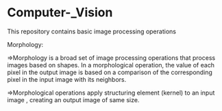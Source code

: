 # Computer-_Vision
This repository contains basic image processing operations

Morphology:

=>Morphology is a broad set of image processing operations that process images based on shapes. In a morphological operation, the value of each pixel in the output image is based on a comparison of the corresponding pixel in the input image with its neighbors.

=>Morphological operations apply structuring element (kernel) to an input image , creating an output image of same size.

